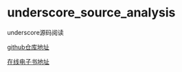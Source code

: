# underscore_source_analysis
underscore源码阅读

[github仓库地址](https://github.com/jiangshanmeta/underscore_source_analysis)

[在线电子书地址](https://jiangshanmeta.gitbooks.io/underscore_source_analysis/content/)